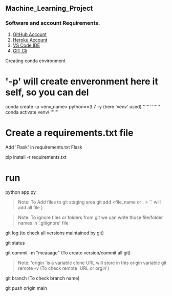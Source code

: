 ## Machine_Learning_Project

### Software and account Requirements.

1. [GitHub Account](https://github.com/)
2. [Heroku Account](https://id.heroku.com/login)
3. [VS Code IDE](https://code.visualstudio.com/download)
4. [GIT Cli](https://git-scm.com/downloads)

Creating conda environment

# '-p' will create enveronment here it self, so you can del 
conda create -p <env_name> python==3.7 -y (here 'venv' used) 
''''''
''''''
conda activate venv/
''''''

# Create a requirements.txt file

Add 'Flask' in requirements.txt 
Flask

pip install -r requirements.txt

# run 
python app.py

>Note: To Add files to git staging area
git add <file_name or . >  '.' will add all file )

>Note: To ignore files or folders from git we can write those file/folder names in '.gitignore' file

git log   (to check all versions maintained by git)

git status 

git commit -m "meaaage"  (To create version/commit all git)

>Note: 'origin 'is a variable clone URL will store in this origin variable 
git remote -v (To check remote 'URL or orgin')

git branch     (To check branch name)

git push origin main


